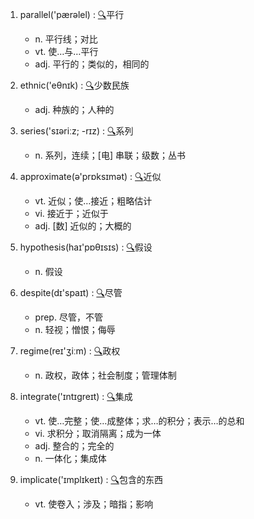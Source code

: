 1. parallel('pærəlel) :  <a target='_blank' rel='nofollow noopener noreferrer' href='http://www.youdao.com/w/parallel'>🔍</a>平行
    - n. 平行线；对比
    - vt. 使…与…平行
    - adj. 平行的；类似的，相同的

2. ethnic('eθnɪk) :  <a target='_blank' rel='nofollow noopener noreferrer' href='http://www.youdao.com/w/ethnic'>🔍</a>少数民族
    - adj. 种族的；人种的

3. series('sɪəriːz; -rɪz) :  <a target='_blank' rel='nofollow noopener noreferrer' href='http://www.youdao.com/w/series'>🔍</a>系列
    - n. 系列，连续；[电] 串联；级数；丛书

4. approximate(ə'prɒksɪmət) :  <a target='_blank' rel='nofollow noopener noreferrer' href='http://www.youdao.com/w/approximate'>🔍</a>近似
    - vt. 近似；使…接近；粗略估计
    - vi. 接近于；近似于
    - adj. [数] 近似的；大概的

5. hypothesis(haɪ'pɒθɪsɪs) :  <a target='_blank' rel='nofollow noopener noreferrer' href='http://www.youdao.com/w/hypothesis'>🔍</a>假设
    - n. 假设

6. despite(dɪ'spaɪt) :  <a target='_blank' rel='nofollow noopener noreferrer' href='http://www.youdao.com/w/despite'>🔍</a>尽管
    - prep. 尽管，不管
    - n. 轻视；憎恨；侮辱

7. regime(reɪ'ʒiːm) :  <a target='_blank' rel='nofollow noopener noreferrer' href='http://www.youdao.com/w/regime'>🔍</a>政权
    - n. 政权，政体；社会制度；管理体制

8. integrate('ɪntɪgreɪt) :  <a target='_blank' rel='nofollow noopener noreferrer' href='http://www.youdao.com/w/integrate'>🔍</a>集成
    - vt. 使…完整；使…成整体；求…的积分；表示…的总和
    - vi. 求积分；取消隔离；成为一体
    - adj. 整合的；完全的
    - n. 一体化；集成体

9. implicate('ɪmplɪkeɪt) :  <a target='_blank' rel='nofollow noopener noreferrer' href='http://www.youdao.com/w/implicate'>🔍</a>包含的东西
    - vt. 使卷入；涉及；暗指；影响
